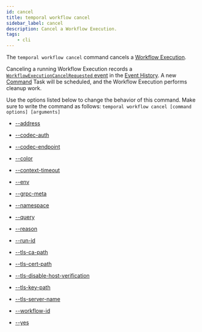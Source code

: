 ```yaml
---
id: cancel
title: temporal workflow cancel
sidebar_label: cancel
description: Cancel a Workflow Execution.
tags:
	- cli
---
```


The `temporal workflow cancel` command cancels a [Workflow Execution](/concepts/what-is-a-workflow-execution).

Canceling a running Workflow Execution records a [`WorkflowExecutionCancelRequested` event](/references/events#workflow-execution-cancel-requested) in the [Event History](/concepts/what-is-an-event-history).
A new [Command](/concepts/what-is-a-command) Task will be scheduled, and the Workflow Execution performs cleanup work.

Use the options listed below to change the behavior of this command.
Make sure to write the command as follows:
`temporal workflow cancel [command options] [arguments]`

- [--address](/cmd-options/address)

- [--codec-auth](/cmd-options/codec-auth)

- [--codec-endpoint](/cmd-options/codec-endpoint)

- [--color](/cmd-options/color)

- [--context-timeout](/cmd-options/context-timeout)

- [--env](/cmd-options/env)

- [--grpc-meta](/cmd-options/grpc-meta)

- [--namespace](/cmd-options/namespace)

- [--query](/cmd-options/query)

- [--reason](/cmd-options/reason)

- [--run-id](/cmd-options/run-id)

- [--tls-ca-path](/cmd-options/tls-ca-path)

- [--tls-cert-path](/cmd-options/tls-cert-path)

- [--tls-disable-host-verification](/cmd-options/tls-disable-host-verification)

- [--tls-key-path](/cmd-options/tls-key-path)

- [--tls-server-name](/cmd-options/tls-server-name)

- [--workflow-id](/cmd-options/workflow-id)

- [--yes](/cmd-options/yes)

